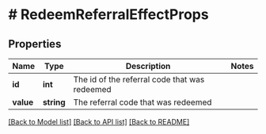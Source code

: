 # # RedeemReferralEffectProps

## Properties

Name | Type | Description | Notes
------------ | ------------- | ------------- | -------------
**id** | **int** | The id of the referral code that was redeemed | 
**value** | **string** | The referral code that was redeemed | 

[[Back to Model list]](../../README.md#documentation-for-models) [[Back to API list]](../../README.md#documentation-for-api-endpoints) [[Back to README]](../../README.md)


